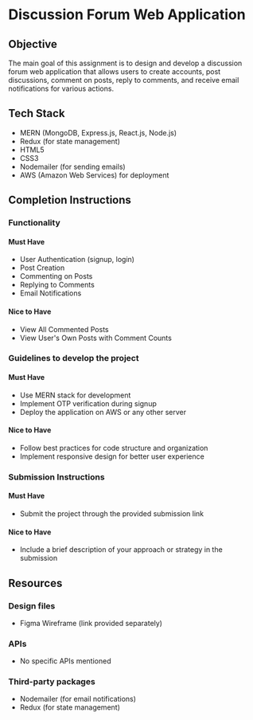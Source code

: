 # Discussion Forum Web Application

## Objective

The main goal of this assignment is to design and develop a discussion forum web application that allows users to create accounts, post discussions, comment on posts, reply to comments, and receive email notifications for various actions.

## Tech Stack

- MERN (MongoDB, Express.js, React.js, Node.js)
- Redux (for state management)
- HTML5
- CSS3
- Nodemailer (for sending emails)
- AWS (Amazon Web Services) for deployment

## Completion Instructions

### Functionality

#### Must Have

- User Authentication (signup, login)
- Post Creation
- Commenting on Posts
- Replying to Comments
- Email Notifications

#### Nice to Have

- View All Commented Posts
- View User's Own Posts with Comment Counts

### Guidelines to develop the project

#### Must Have

- Use MERN stack for development
- Implement OTP verification during signup
- Deploy the application on AWS or any other server

#### Nice to Have

- Follow best practices for code structure and organization
- Implement responsive design for better user experience

### Submission Instructions

#### Must Have

- Submit the project through the provided submission link

#### Nice to Have

- Include a brief description of your approach or strategy in the submission

## Resources

### Design files

- Figma Wireframe (link provided separately)

### APIs

- No specific APIs mentioned

### Third-party packages

- Nodemailer (for email notifications)
- Redux (for state management)

